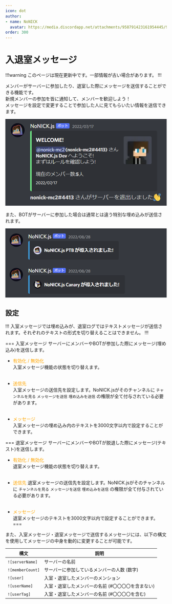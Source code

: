 ```yaml
---
icon: dot
author: 
- name: NoNICK
  avatar: https://media.discordapp.net/attachments/958791423161954445/975266759529623652/-3.png?width=663&height=663
order: 300
---
```

# 入退室メッセージ

!!!warning
このページは現在更新中です。一部情報が古い場合があります。
!!!

メンバーがサーバーに参加したり、退室した際にメッセージを送信することができる機能です。<br>
新規メンバーの参加を皆に通知して、メンバーを歓迎しよう！<br>
メッセージを設定で変更することで参加した人に見てもらいたい情報を送信できます。

![](/static/features/welcomeMessage_1.png)

また、BOTがサーバーに参加した場合は通常とは違う特別な埋め込みが送信されます。

![](/static/features/welcomeMessage_2.png)

## 設定
!!!
入室メッセージでは埋め込みが、退室ログではテキストメッセージが送信されます。それぞれのテキストの形式を切り替えることはできません。
!!!

=== 入室メッセージ
サーバーにメンバーやBOTが参加した際にメッセージ(埋め込み)を送信します。

* <span style="color: orange; ">有効化 / 無効化</span>  
入室メッセージ機能の状態を切り替えます。<br><br>

* <span style="color: orange; ">送信先</span>  
入室メッセージの送信先を設定します。NoNICK.jsがそのチャンネルに `チャンネルを見る` `メッセージを送信` `埋め込みを送信` の権限が全て付与されている必要があります。<br><br>

* <span style="color: orange; ">メッセージ</span>  
入室メッセージの埋め込み内のテキストを3000文字以内で設定することができます。

=== 退室メッセージ
サーバーにメンバーやBOTが脱退した際にメッセージ(テキスト)を送信します。

* <span style="color: orange; ">有効化 / 無効化</span>  
退室メッセージ機能の状態を切り替えます。<br><br>

* <span style="color: orange; ">送信先</span> 
退室メッセージの送信先を設定します。NoNICK.jsがそのチャンネルに `チャンネルを見る` `メッセージを送信` `埋め込みを送信` の権限が全て付与されている必要があります。<br><br>

* <span style="color: orange; ">メッセージ</span>  
退室メッセージのテキストを3000文字以内で設定することができます。
===

また、入室メッセージ・退室メッセージで送信するメッセージには、以下の構文を使用してメッセージの中身を動的に変更することが可能です。

構文             | 説明
---              | ---
`![serverName]`  | サーバーの名前
`![memberCount]` | サーバーに参加しているメンバーの人数 (数字)
`![user]`        | 入室・退室したメンバーのメンション
`![userName]`    | 入室・退室したメンバーの名前 (#〇〇〇〇を含まない)
`![userTag]`     | 入室・退室したメンバーの名前 (#〇〇〇〇を含む)